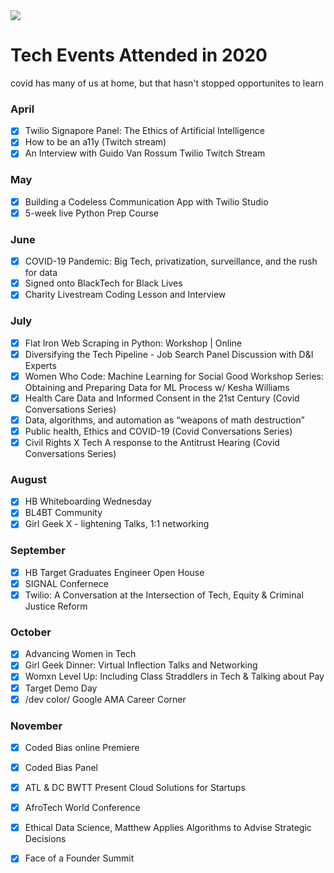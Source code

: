 <img src="https://i.ibb.co/vLWHMfQ/abitmoji.jpg">




# Tech Events Attended in 2020
covid has many of us at home, but that hasn't stopped opportunites to learn

### April

- [x] 	Twilio Signapore Panel: The Ethics of Artificial Intelligence  
- [x]	How to be an a11y (Twitch stream)
- [x]	An Interview with Guido Van Rossum Twilio Twitch Stream

### May	

- [x] 	Building a Codeless Communication App with Twilio Studio
- [x] 	5-week live Python Prep Course 

### June	
- [x]	COVID-19 Pandemic: Big Tech, privatization, surveillance, and the rush for data
- [x]	Signed onto BlackTech for Black Lives
- [x]	Charity Livestream Coding Lesson and Interview

### July	
- [x]	Flat Iron Web Scraping in Python: Workshop | Online
- [x]	Diversifying the Tech Pipeline - Job Search Panel Discussion with D&I Experts
- [x]	Women Who Code: Machine Learning for Social Good Workshop Series: Obtaining and Preparing Data for ML Process w/ Kesha Williams
- [x]	Health Care Data and Informed Consent in the 21st Century (Covid Conversations Series) 
- [x]	Data, algorithms, and automation as “weapons of math destruction”
- [x]	Public health, Ethics and COVID-19  (Covid Conversations Series) 
- [x]	Civil Rights X Tech A response to the Antitrust Hearing  (Covid Conversations Series) 

### August	
- [x]  	HB Whiteboarding Wednesday
- [x]  	BL4BT Community
- [x]	Girl Geek X - lightening Talks, 1:1 networking

### September
- [x]  	HB Target Graduates Engineer Open House
- [x]	SIGNAL Confernece 
- [x]	Twilio: A Conversation at the Intersection of Tech, Equity & Criminal Justice Reform

### October
- [x]	Advancing Women in Tech
- [x]	Girl Geek Dinner: Virtual Inflection Talks and Networking 
- [x]	Womxn Level Up: Including Class Straddlers in Tech & Talking about Pay
- [x]	Target Demo Day
- [x]	/dev color/ Google AMA Career Corner

### November
- [x]	Coded Bias online Premiere 
- [x]	Coded Bias Panel
- [x]	ATL & DC BWTT Present Cloud Solutions for Startups
- [x]	AfroTech World Conference
- [x]	Ethical Data Science, Matthew Applies Algorithms to Advise Strategic Decisions
- [x]	Face of a Founder Summit
	
